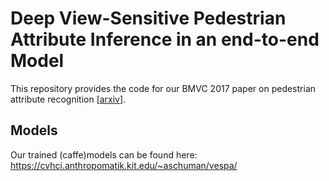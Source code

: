 # Deep View-Sensitive Pedestrian Attribute Inference in an end-to-end Model

This repository provides the code for our BMVC 2017 paper on pedestrian attribute recognition [[arxiv](https://arxiv.org/pdf/1707.06089.pdf)].

## Models

Our trained (caffe)models can be found here: https://cvhci.anthropomatik.kit.edu/~aschuman/vespa/
